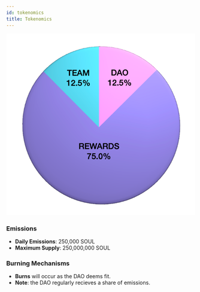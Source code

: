 ```yaml
---
id: tokenomics
title: Tokenomics
---
```



<!-- ## <center>Tokenom</center> -->
<p>
	<a href="https://soulswap.finance">
    <center><img src='/static/img/allocation-chart.png' 
        alt="farms guide" 
        /></center>
    </a>
</p>

### Emissions
- **Daily Emissions**: 250,000 SOUL
- **Maximum Supply**: 250,000,000 SOUL

### Burning Mechanisms

- **Burns** will occur as the DAO deems fit.
- **Note**: the DAO regularly recieves a share of emissions.